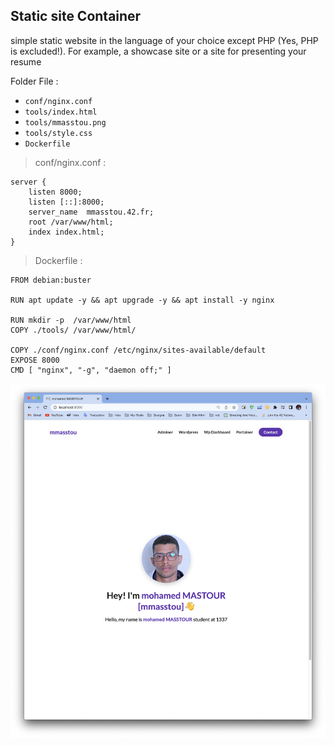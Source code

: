 ## Static site Container

simple static website in the language of your choice except PHP (Yes, PHP is excluded!). For example, a showcase site or a site for presenting your  resume

Folder File :

* `conf/nginx.conf`
* `tools/index.html`
* `tools/mmasstou.png`
* `tools/style.css`
* `Dockerfile`

> conf/nginx.conf :

```
server {
	listen 8000;
	listen [::]:8000;
	server_name  mmasstou.42.fr;
	root /var/www/html;
	index index.html;
}

```

> Dockerfile :

```
FROM debian:buster

RUN apt update -y && apt upgrade -y && apt install -y nginx

RUN mkdir -p  /var/www/html
COPY ./tools/ /var/www/html/

COPY ./conf/nginx.conf /etc/nginx/sites-available/default
EXPOSE 8000
CMD [ "nginx", "-g", "daemon off;" ]

```

![Image description](https://github.com/mmasstou/Inception/blob/master/.img/staticsite.png)
